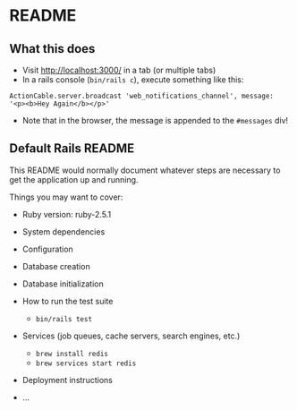 # README

## What this does

* Visit [http://localhost:3000/](http://localhost:3000/) in a tab (or multiple tabs)
* In a rails console (`bin/rails c`), execute something like this:
```
ActionCable.server.broadcast 'web_notifications_channel', message: '<p><b>Hey Again</b></p>'
```
* Note that in the browser, the message is appended to the `#messages` div!

## Default Rails README

This README would normally document whatever steps are necessary to get the
application up and running.

Things you may want to cover:

* Ruby version: ruby-2.5.1

* System dependencies

* Configuration

* Database creation

* Database initialization

* How to run the test suite
  * `bin/rails test`
* Services (job queues, cache servers, search engines, etc.)
  * `brew install redis`
  * `brew services start redis`

* Deployment instructions

* ...
